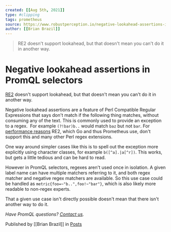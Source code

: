 ```yaml
---
created: [[Aug 5th, 2021]]
type: #clipping
tags: prometheus 
source: https://www.robustperception.io/negative-lookahead-assertions-in-promql-selectors
author: [[Brian Brazil]] 
---
```

> RE2 doesn't support lookahead, but that doesn't mean you can't do it in another way.

# Negative lookahead assertions in PromQL selectors


[RE2](https://github.com/google/re2/wiki/Syntax) doesn't support lookahead, but that doesn't mean you can't do it in another way.

Negative lookahead assertions are a feature of Perl Compatible Regular Expressions that says don't match if the following thing matches, without consuming any of the text. This is commonly used to provide an exception to a regex.  For example `(?!bar)b..` would match `baz` but not `bar`. For [performance reasons](https://github.com/google/re2/issues/156) RE2, which Go and thus Prometheus use, don't support this and many other Perl regex extensions.

One way around simpler cases like this is to spell out the exception more explicitly using character classes, for example `b([^a].|a[^r])`. This works, but gets a little tedious and can be hard to read.

However in PromQL selectors, regexes aren't used once in isolation. A given label name can have multiple matchers referring to it, and both regex matcher and negative regex matchers are available. So this use case could be handled as `metric{foo=~"b..",foo!~"bar"}`, which is also likely more readable to non-regex experts.

That a given use case isn't directly possible doesn't mean that there isn't another way to do it.

_Have PromQL questions? [Contact us](mailto:prometheus@robustperception.io)._

Published by [[Brian Brazil]] in [Posts](https://www.robustperception.io/category/posts)
